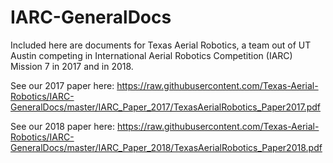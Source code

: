 # IARC-GeneralDocs

Included here are documents for Texas Aerial Robotics, a team out of UT Austin competing in International Aerial Robotics Competition (IARC) Mission 7 in 2017 and in 2018.

See our 2017 paper here: https://raw.githubusercontent.com/Texas-Aerial-Robotics/IARC-GeneralDocs/master/IARC_Paper_2017/TexasAerialRobotics_Paper2017.pdf

See our 2018 paper here: https://raw.githubusercontent.com/Texas-Aerial-Robotics/IARC-GeneralDocs/master/IARC_Paper_2018/TexasAerialRobotics_Paper2018.pdf
